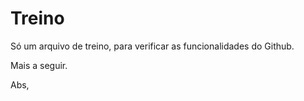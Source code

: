 # Treino

Só um arquivo de treino, para verificar as funcionalidades do Github.

Mais a seguir.

Abs,
